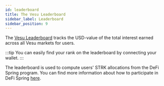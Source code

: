 ```yaml
---
id: leaderboard
title: The Vesu Leaderboard
sidebar_label: Leaderboard
sidebar_position: 9
---
```


The [Vesu Leaderboard](https://vesu.xyz/leaderboard) tracks the USD-value of the total interest earned across all Vesu markets for users.

:::tip
You can easily find your rank on the leaderboard by connecting your wallet.
:::

The leaderboard is used to compute users' STRK allocations from the DeFi Spring program. You can find more information about how to participate in DeFi Spring [here](./rewards.md).